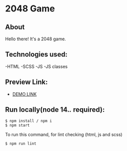 # 2048 Game

## About
Hello there!
It's a 2048 game.

## Technologies used:
-HTML
-SCSS
-JS
-JS classes

## Preview Link:
* [DEMO LINK](https://zubyk-yaroslav.github.io/JS_2048/)

## Run locally(node 14.*.* required):
```
$ npm install / npm i
$ npm start
```

To run this command, for lint checking (html, js and scss)

```
$ npm run lint
```
